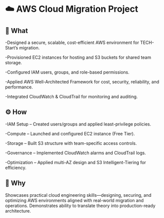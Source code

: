 # ☁️ AWS Cloud Migration Project
## 🧩 What

-Designed a secure, scalable, cost-efficient AWS environment for TECH-Start’s migration.

-Provisioned EC2 instances for hosting and S3 buckets for shared team storage.

-Configured IAM users, groups, and role-based permissions.

-Applied AWS Well-Architected Framework for cost, security, reliability, and performance.

-Integrated CloudWatch & CloudTrail for monitoring and auditing.

## ⚙️ How

-IAM Setup – Created users/groups and applied least-privilege policies.

-Compute – Launched and configured EC2 instance (Free Tier).

-Storage – Built S3 structure with team-specific access controls.

-Governance – Implemented CloudWatch alarms and CloudTrail logs.

-Optimization – Applied multi-AZ design and S3 Intelligent-Tiering for efficiency.

## 🎯 Why

Showcases practical cloud engineering skills—designing, securing, and optimizing AWS environments aligned with real-world migration and operations. Demonstrates ability to translate theory into production-ready architecture.
